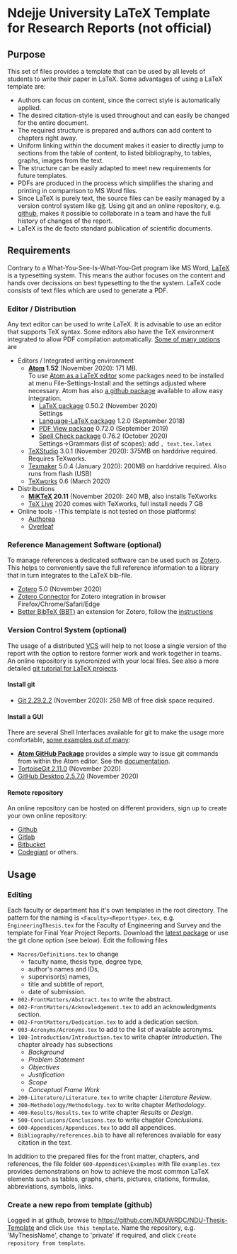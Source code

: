 # Ndejje University LaTeX Template for Research Reports (not official)

## Purpose
This set of files provides a template that can be used by all levels of students to write their paper in LaTeX.
Some advantages of using a LaTeX template are:
* Authors can focus on content, since the correct style is automatically applied.
* The desired citation-style is used throughout and can easily be changed for the entire document.
* The required structure is prepared and authors can add content to chapters right away.
* Uniform linking within the document makes it easier to directly jump to sections from the table of content, to listed bibliography, to tables, graphs, images from the text.
* The structure can be easily adapted to meet new requirements for future templates.
* PDFs are produced in the process which simplifies the sharing and printing in comparrison to MS Word files.
* Since LaTeX is purely text, the source files can be easily managed by a version control system like [git](https://git-scm.com/). Using git and an online repository, e.g. [github](https://github.com), makes it possible to collaborate in a team and have the full history of changes of the report.
* LaTeX is the de facto standard publication of scientific documents.

## Requirements
Contrary to a What-You-See-Is-What-You-Get program like MS Word, [LaTeX](https://www.latex-project.org/) is a typesetting system. This means the author focuses on the content and hands over decissions on best typesetting to the the system. LaTeX code consists of text files which are used to generate a PDF.
### Editor / Distribution
Any text editor can be used to write LaTeX. It is advisable to use an editor that supports TeX syntax. Some editors also have the TeX environment integrated to allow PDF compilation automatically. [Some of many options](https://alternativeto.net/software/texmakerx/) are
- Editors / Integrated writing environment
  - __[Atom](https://atom.io/) 1.52__ (November 2020): 171 MB.\
	  To use [Atom as a LaTeX editor](https://medium.com/@lucasrebscher/using-atom-as-a-latex-editor-93756de3d726) some packages need to be installed at menu File-Settings-Install and the settings adjusted where necessary. Atom has also [a github package](#install-a-gui) available to allow easy integration.
    - [LaTeX package](https://atom.io/packages/latex) 0.50.2 (November 2020)\
    Settings
    - [Language-LaTeX package](https://atom.io/packages/language-latex) 1.2.0 (September 2018)
    - [PDF View package](https://atom.io/packages/pdf-view) 0.72.0 (September 2019)
    - [Spell Check package](https://atom.io/packages/spell-check) 0.76.2 (October 2020)\
    Settings->Grammars (list of scopes): add `, text.tex.latex`
  - [TeXStudio](https://texstudio.org/) 3.0.1 (November 2020): 375MB on harddrive required. Requires TeXworks.
  - [Texmaker](https://www.xm1math.net/texmaker/) 5.0.4 (January 2020): 200MB on harddrive required. Also runs from flash (USB)
  - [TeXworks](https://www.tug.org/texworks/) 0.6 (March 2020)
- Distributions
  - __[MiKTeX](https://miktex.org/) 20.11__ (November 2020): 240 MB, also installs TeXworks
  - [TeX Live](https://tug.org/texlive/) 2020 comes with TeXworks, full install needs 7 GB
- Online tools - !This template is not tested on those platforms!
  - [Authorea](https://www.authorea.com/)
  - [Overleaf](https://www.overleaf.com/)

### Reference Management Software (optional)
To manage references a dedicated software can be used such as [Zotero](https://www.zotero.org/). This helps to conveniently save the full reference information to a library that in turn integrates to the LaTeX bib-file.
- [Zotero](https://www.zotero.org/download/) 5.0 (November 2020)
- [Zotero Connector](https://www.zotero.org/download/) for Zotero integration in browser Firefox/Chrome/Safari/Edge
- [Better BibTeX (BBT)](https://retorque.re/zotero-better-bibtex/) an extension for Zotero, follow the [instructions](https://retorque.re/zotero-better-bibtex/installation/)

### Version Control System (optional)
The usage of a distributed [VCS](https://en.wikipedia.org/wiki/Distributed_version_control) will help to not loose a single version of the report with the option to restore former work and work together in teams. An online repository is syncronized with your local files. See  also a more detailed [git tutorial for LaTeX projects](https://www.desy.de/~bargheer/gitintro/git.html).

#### Install git
* [Git 2.29.2.2](https://git-scm.com/downloads) (November 2020): 258 MB of free disk space required.

#### Install a GUI
There are several Shell Interfaces available for git to make the usage more comfortable, [some examples out of many](https://git-scm.com/download/gui/windows):
* __[Atom GitHub Package](https://atom.io/packages/github)__ provides a simple way to issue git commands from within the Atom editor. See the [documentation](https://flight-manual.atom.io/using-atom/sections/github-package/).
* [TortoiseGit 2.11.0](https://tortoisegit.org/) (November 2020)
* [GitHub Desktop 2.5.7.0](https://desktop.github.com/) (November 2020)

#### Remote repository
An online repository can be hosted on different providers, sign up to create your own online repository:
* [Github](https://github.com/)
* [Gitlab](https://about.gitlab.com/)
* [Bitbucket](https://bitbucket.org/product)
* [Codegiant](https://codegiant.io/home) or others.

## Usage
### Editing
Each faculty or department has it's own templates in the root directory. The pattern for the naming is `<Faculty><Reporttype>.tex`, e.g. `EngineeringThesis.tex` for the Faculty of Engineering and Survey and the template for Final Year Project Reports.
Download the [latest package](https://github.com/orgs/NDUWRDC/packages?repo_name=NDU-Thesis-Template) or use the git clone option (see below).
Edit the following files
* `Macros/Definitions.tex` to change
  * faculty name, thesis type, degree type,
  * author's names and IDs,
  * supervisor(s) names,
  * title and subtitle of report,
  * date of submission.
* `002-FrontMatters/Abstract.tex` to write the abstract.
* `002-FrontMatters/Acknowledgement.tex` to add an acknowledgments section.
* `002-FrontMatters/Dedication.tex` to add a dedication section.
* `003-Acronyms/Acronyms.tex` to add to the list of available acronyms.
* `100-Introduction/Introduction.tex` to write chapter *Introduction*. The chapter already has subsections
  * *Background*
  * *Problem Statement*
  * *Objectives*
  * *Justification*
  * *Scope*
  * *Conceptual Frame Work*
* `200-Literature/Literature.tex` to write chapter *Literature Review*.
* `300-Methodology/Methodology.tex` to write chapter *Methodology*.
* `400-Results/Results.tex` to write chapter *Results* or *Design*.
* `500-Conclusions/Conclusions.tex` to write chapter *Conclusions*.
* `600-Appendices/Appendices.tex` to add all appendices.
* `Bibliography/references.bib` to have all references available for easy citation in the text.

In addition to the prepared files for the front matter, chapters, and references, the file folder `600-Appendices\Examples` with file `examples.tex` provides demonstrations on how to achieve the most common LaTeX elements such as tables, graphs, charts, pictures, citations, formulas, abbreviations, symbols, links.

### Create a new repo from template (github)
Logged in at github, browse to https://github.com/NDUWRDC/NDU-Thesis-Template and click `Use this template`.
Name the repository, e.g. 'MyThesisName', change to 'private' if required, and click `Create repository from template`.
